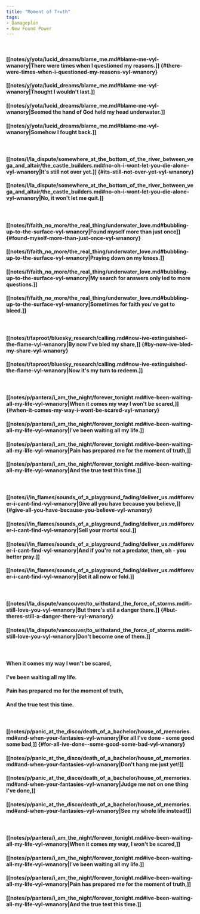 ```yaml
---
title: "Moment of Truth"
tags:
- Damageplan
- New Found Power
---
```

&nbsp;
#### [[notes/y/yota/lucid_dreams/blame_me.md#blame-me-vyl-wnanory|There were times when I questioned my reasons.]] {#there-were-times-when-i-questioned-my-reasons-vyl-wnanory}
#### [[notes/y/yota/lucid_dreams/blame_me.md#blame-me-vyl-wnanory|Thought I wouldn't last.]]
#### [[notes/y/yota/lucid_dreams/blame_me.md#blame-me-vyl-wnanory|Seemed the hand of God held my head underwater.]]
#### [[notes/y/yota/lucid_dreams/blame_me.md#blame-me-vyl-wnanory|Somehow I fought back.]]
&nbsp;
#### [[notes/l/la_dispute/somewhere_at_the_bottom_of_the_river_between_vega_and_altair/the_castle_builders.md#no-oh-i-wont-let-you-die-alone-vyl-wnanory|It's still not over yet.]] {#its-still-not-over-yet-vyl-wnanory}
#### [[notes/l/la_dispute/somewhere_at_the_bottom_of_the_river_between_vega_and_altair/the_castle_builders.md#no-oh-i-wont-let-you-die-alone-vyl-wnanory|No, it won't let me quit.]]
&nbsp;
#### [[notes/f/faith_no_more/the_real_thing/underwater_love.md#bubbling-up-to-the-surface-vyl-wnanory|Found myself more than just once]] {#found-myself-more-than-just-once-vyl-wnanory}
#### [[notes/f/faith_no_more/the_real_thing/underwater_love.md#bubbling-up-to-the-surface-vyl-wnanory|Praying down on my knees.]]
#### [[notes/f/faith_no_more/the_real_thing/underwater_love.md#bubbling-up-to-the-surface-vyl-wnanory|My search for answers only led to more questions.]]
#### [[notes/f/faith_no_more/the_real_thing/underwater_love.md#bubbling-up-to-the-surface-vyl-wnanory|Sometimes for faith you've got to bleed.]]
&nbsp;
#### [[notes/t/taproot/bluesky_research/calling.md#now-ive-extinguished-the-flame-vyl-wnanory|By now I've bled my share,]] {#by-now-ive-bled-my-share-vyl-wnanory}
#### [[notes/t/taproot/bluesky_research/calling.md#now-ive-extinguished-the-flame-vyl-wnanory|Now it's my turn to redeem.]]
&nbsp;
#### [[notes/p/pantera/i_am_the_night/forever_tonight.md#ive-been-waiting-all-my-life-vyl-wnanory|When it comes my way I won't be scared,]] {#when-it-comes-my-way-i-wont-be-scared-vyl-wnanory}
#### [[notes/p/pantera/i_am_the_night/forever_tonight.md#ive-been-waiting-all-my-life-vyl-wnanory|I've been waiting all my life.]]
#### [[notes/p/pantera/i_am_the_night/forever_tonight.md#ive-been-waiting-all-my-life-vyl-wnanory|Pain has prepared me for the moment of truth,]]
#### [[notes/p/pantera/i_am_the_night/forever_tonight.md#ive-been-waiting-all-my-life-vyl-wnanory|And the true test this time.]]
&nbsp;
#### [[notes/i/in_flames/sounds_of_a_playground_fading/deliver_us.md#forever-i-cant-find-vyl-wnanory|Give all you have because you believe,]] {#give-all-you-have-because-you-believe-vyl-wnanory}
#### [[notes/i/in_flames/sounds_of_a_playground_fading/deliver_us.md#forever-i-cant-find-vyl-wnanory|Sell your mortal soul.]]
#### [[notes/i/in_flames/sounds_of_a_playground_fading/deliver_us.md#forever-i-cant-find-vyl-wnanory|And if you're not a predator, then, oh - you better pray.]]
#### [[notes/i/in_flames/sounds_of_a_playground_fading/deliver_us.md#forever-i-cant-find-vyl-wnanory|Bet it all now or fold.]]
&nbsp;
#### [[notes/l/la_dispute/vancouver/to_withstand_the_force_of_storms.md#i-still-love-you-vyl-wnanory|But there's still a danger there.]] {#but-theres-still-a-danger-there-vyl-wnanory}
#### [[notes/l/la_dispute/vancouver/to_withstand_the_force_of_storms.md#i-still-love-you-vyl-wnanory|Don't become one of them.]]
&nbsp;
#### When it comes my way I won't be scared,
#### I've been waiting all my life.
#### Pain has prepared me for the moment of truth,
#### And the true test this time.
&nbsp;
#### [[notes/p/panic_at_the_disco/death_of_a_bachelor/house_of_memories.md#and-when-your-fantasies-vyl-wnanory|For all I've done - some good some bad,]] {#for-all-ive-done--some-good-some-bad-vyl-wnanory}
#### [[notes/p/panic_at_the_disco/death_of_a_bachelor/house_of_memories.md#and-when-your-fantasies-vyl-wnanory|Don't hang me just yet!]]
#### [[notes/p/panic_at_the_disco/death_of_a_bachelor/house_of_memories.md#and-when-your-fantasies-vyl-wnanory|Judge me not on one thing I've done,]]
#### [[notes/p/panic_at_the_disco/death_of_a_bachelor/house_of_memories.md#and-when-your-fantasies-vyl-wnanory|See my whole life instead!]]
&nbsp;
#### [[notes/p/pantera/i_am_the_night/forever_tonight.md#ive-been-waiting-all-my-life-vyl-wnanory|When it comes my way, I won't be scared,]]
#### [[notes/p/pantera/i_am_the_night/forever_tonight.md#ive-been-waiting-all-my-life-vyl-wnanory|I've been waiting all my life.]]
#### [[notes/p/pantera/i_am_the_night/forever_tonight.md#ive-been-waiting-all-my-life-vyl-wnanory|Pain has prepared me for the moment of truth,]]
#### [[notes/p/pantera/i_am_the_night/forever_tonight.md#ive-been-waiting-all-my-life-vyl-wnanory|And the true test this time.]]
